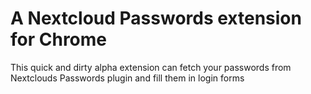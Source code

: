 # A Nextcloud Passwords extension for Chrome

This quick and dirty alpha extension can fetch your passwords from Nextclouds Passwords plugin and fill them in login forms

